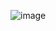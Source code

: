 ![image](https://github.com/rayshiue/Wireless-Indoor-Presence-Detection-based-on-Teacher-Student-Network/assets/77530430/9b39b21f-5e34-4a88-a654-e03b42a4ace9)
